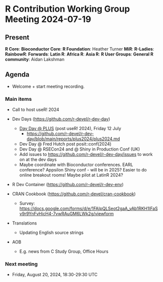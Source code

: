 # R Contribution Working Group Meeting 2024-07-19

## Present

**R Core**:
**Bioconductor Core**:
**R Foundation**: Heather Turner
**MiR**:
**R-Ladies**:
**RainbowR**:
**Forwards**:
**Latin R**:
**Africa R**:
**Asia R**:
**R User Groups**:
**General R community**: Aidan Lakshman

## Agenda

- Welcome + start meeting recording.

### Main items

- Call to host useR! 2024

- Dev Days (https://github.com/r-devel/r-dev-day)
    - [Day Day @ PLUS](https://contributor.r-project.org/r-dev-day-plus-2024/) (post useR! 2024), Friday 12 July
        - https://github.com/r-devel/r-dev-day/blob/main/reports/plus2024/plus2024.md
    - Dev Day @ Fred Hutch post posit::conf(2024)
    - Dev Day @ RSECon24 and @ Shiny in Production Conf (UK)
    - Add issues to https://github.com/r-devel/r-dev-day/issues to work on at the dev days
    - Maybe coordinate with Bioconductor conferences. EARL conference? Appsilon Shiny conf - will be in 2025? Easier to do online breakout rooms! Maybe pilot at LatinR 2024?

- R Dev Container (https://github.com/r-devel/r-dev-env)

- CRAN Cookbook (https://github.com/r-devel/cran-cookbook)
    - Survey: https://docs.google.com/forms/d/e/1FAIpQLSeot2gaA_vAb1RKH1IFaSv9r9YnFvHicH4-7vwRAuGM6LWk2g/viewform

- Translations
    - Updating English source strings

- AOB
    - E.g. news from C Study Group, Office Hours

### Next meeting

- Friday, August 20, 2024, 18:30-29:30 UTC
